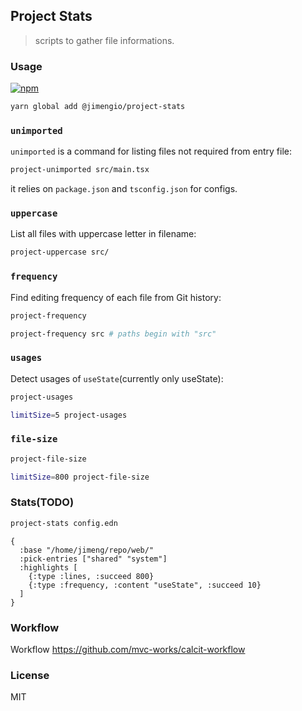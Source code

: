 
Project Stats
----

> scripts to gather file informations.

### Usage

[![npm](https://img.shields.io/npm/v/@jimengio/project-stats)](https://www.npmjs.com/package/@jimengio/project-stats)

```bash
yarn global add @jimengio/project-stats
```

### `unimported`

`unimported` is a command for listing files not required from entry file:

```bash
project-unimported src/main.tsx
```

it relies on `package.json` and `tsconfig.json` for configs.

### `uppercase`

List all files with uppercase letter in filename:

```bash
project-uppercase src/
```

### `frequency`

Find editing frequency of each file from Git history:

```bash
project-frequency

project-frequency src # paths begin with "src"
```

### `usages`

Detect usages of `useState`(currently only useState):

```bash
project-usages

limitSize=5 project-usages
```

### `file-size`

```bash
project-file-size

limitSize=800 project-file-size
```

### Stats(TODO)

```bash
project-stats config.edn
```

```edn
{
  :base "/home/jimeng/repo/web/"
  :pick-entries ["shared" "system"]
  :highlights [
    {:type :lines, :succeed 800}
    {:type :frequency, :content "useState", :succeed 10}
  ]
}
```

### Workflow

Workflow https://github.com/mvc-works/calcit-workflow

### License

MIT

